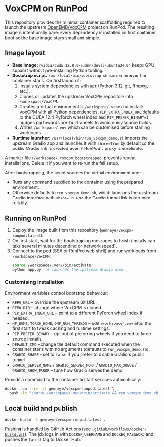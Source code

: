 # VoxCPM on RunPod

This repository provides the minimal container scaffolding required to launch the upstream [OpenBMB/VoxCPM](https://github.com/OpenBMB/VoxCPM) project on RunPod. The resulting image is intentionally bare: every dependency is installed on first container boot so the base image stays small and simple.

## Image layout

* **Base image:** `nvidia/cuda:12.8.0-cudnn-devel-ubuntu24.04` keeps GPU support without pre-installing Python tooling.
* **Bootstrap script:** `/usr/local/bin/bootstrap.sh` runs whenever the container starts. On first launch it:
  1. Installs system dependencies with `apt` (Python 3.12, git, ffmpeg, etc.).
  2. Clones or updates the upstream VoxCPM repository into `/workspace/VoxCPM`.
  3. Creates a virtual environment in `/workspace/.venv` and installs VoxCPM with all Python dependencies. `PIP_EXTRA_INDEX_URL` defaults to the CUDA 12.4 PyTorch wheel index and `PIP_PREFER_BINARY=1` nudges pip towards pre-built wheels to avoid noisy source builds.
  4. Writes `/workspace/.env` which can be customised before starting workloads.
* **Runtime launcher:** `/usr/local/bin/run_voxcpm_demo.sh` imports the upstream Gradio app and launches it with `share=True` by default so the public Gradio link is created even if RunPod's proxy is unreliable.

A marker file (`/workspace/.voxcpm_bootstrapped`) prevents repeat installations. Delete it if you want to re-run the full setup.

After bootstrapping, the script sources the virtual environment and:

* Runs any command supplied to the container using the prepared environment.
* Otherwise defaults to `run_voxcpm_demo.sh`, which launches the upstream Gradio interface with `share=True` so the Gradio tunnel link is returned reliably.

## Running on RunPod

1. Deploy the image built from this repository (`gemneye/voxcpm-runpod:latest`).
2. On first start, wait for the bootstrap log messages to finish (installs can take several minutes depending on network speed).
3. Connect to the pod (SSH or RunPod web shell) and run workloads from `/workspace/VoxCPM`:
   ```bash
   source /workspace/.venv/bin/activate
   python app.py   # launches the upstream Gradio demo
   ```

### Customising installation

Environment variables control bootstrap behaviour:

* `REPO_URL` – override the upstream Git URL.
* `REPO_DIR` – change where VoxCPM is cloned.
* `PIP_EXTRA_INDEX_URL` – point to a different PyTorch wheel index if needed.
* `HF_HOME`, `TORCH_HOME`, `OMP_NUM_THREADS` – edit `/workspace/.env` after the first start to tweak caching and runtime settings.
* `PIP_PREFER_BINARY` – opt out of preferring wheels if you need to force source installs.
* `DEFAULT_CMD` – change the default command executed when the container starts with no arguments (defaults to `run_voxcpm_demo.sh`).
* `GRADIO_SHARE` – set to `false` if you prefer to disable Gradio's public tunnel.
* `GRADIO_SERVER_NAME` / `GRADIO_SERVER_PORT` / `GRADIO_MAX_QUEUE` / `GRADIO_SHOW_ERROR` – tune how Gradio serves the demo.

Provide a command to the container to start services automatically:

```bash
docker run --rm -it gemneye/voxcpm-runpod:latest \
  bash -lc "source /workspace/.venv/bin/activate && run_voxcpm_demo.sh"
```

## Local build and publish

```bash
docker build -t gemneye/voxcpm-runpod:latest .
```

Pushing is handled by GitHub Actions (see [`.github/workflows/docker-build.yml`](.github/workflows/docker-build.yml)). The job logs in with `DOCKER_USERNAME` and `DOCKER_PASSWORD` and pushes the `latest` tag to Docker Hub.
